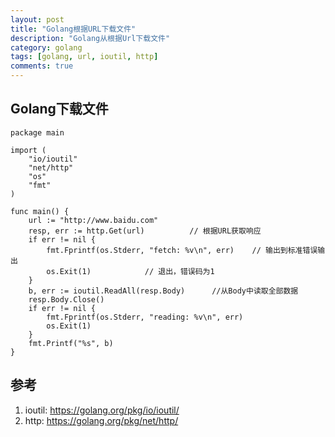 ```yaml
---
layout: post
title: "Golang根据URL下载文件"
description: "Golang从根据Url下载文件"
category: golang
tags: [golang, url, ioutil, http]
comments: true
---
```


## Golang下载文件

```golang
package main

import (
    "io/ioutil"
    "net/http"
    "os"
    "fmt"
)

func main() {
    url := "http://www.baidu.com"
    resp, err := http.Get(url)          // 根据URL获取响应
    if err != nil {
        fmt.Fprintf(os.Stderr, "fetch: %v\n", err)    // 输出到标准错误输出
        os.Exit(1)            // 退出，错误码为1
    }
    b, err := ioutil.ReadAll(resp.Body)      //从Body中读取全部数据
    resp.Body.Close()
    if err != nil {
        fmt.Fprintf(os.Stderr, "reading: %v\n", err)
        os.Exit(1)
    }
    fmt.Printf("%s", b)
}
```


## 参考

1. ioutil: <https://golang.org/pkg/io/ioutil/>
2. http: <https://golang.org/pkg/net/http/>
